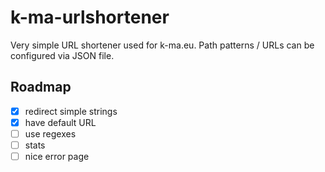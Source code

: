# k-ma-urlshortener
Very simple URL shortener used for k-ma.eu. Path patterns / URLs can be configured via JSON file. 

## Roadmap
- [x] redirect simple strings
- [x] have default URL
- [ ] use regexes
- [ ] stats
- [ ] nice error page